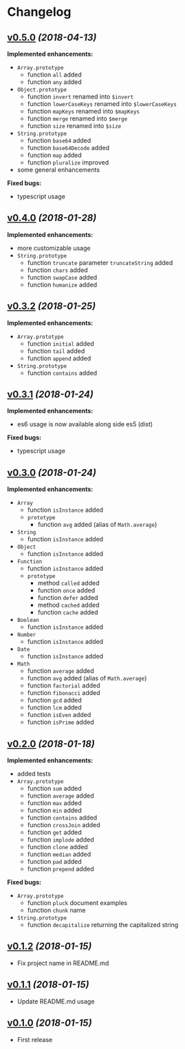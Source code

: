 # Changelog

## [v0.5.0](https://github.com/ardalanamini/prototyped.js/releases/tag/v0.5.0) *(2018-04-13)*
**Implemented enhancements:**
- `Array.prototype`
	- function `all` added
	- function `any` added
- `Object.prototype`
	- function `invert` renamed into `$invert`
	- function `lowerCaseKeys` renamed into `$lowerCaseKeys`
	- function `mapKeys` renamed into `$mapKeys`
	- function `merge` renamed into `$merge`
	- function `size` renamed into `$size`
- `String.prototype`
	- function `base64` added
	- function `base64Decode` added
	- function `map` added
	- function `pluralize` improved
- some general enhancements

**Fixed bugs:**
- typescript usage


## [v0.4.0](https://github.com/ardalanamini/prototyped.js/releases/tag/v0.4.0) *(2018-01-28)*
**Implemented enhancements:**
- more customizable usage
- `String.prototype`
	- function `truncate` parameter `truncateString` added
	- function `chars` added
	- function `swapCase` added
	- function `humanize` added


## [v0.3.2](https://github.com/ardalanamini/prototyped.js/releases/tag/v0.3.2) *(2018-01-25)*
**Implemented enhancements:**
- `Array.prototype`
	- function `initial` added
	- function `tail` added
	- function `append` added
- `String.prototype`
	- function `contains` added


## [v0.3.1](https://github.com/ardalanamini/prototyped.js/releases/tag/v0.3.1) *(2018-01-24)*
**Implemented enhancements:**
- es6 usage is now available along side es5 (dist)

**Fixed bugs:**
- typescript usage


## [v0.3.0](https://github.com/ardalanamini/prototyped.js/releases/tag/v0.3.0) *(2018-01-24)*
**Implemented enhancements:**
- `Array`
	- function `isInstance` added
	- `prototype`
		- function `avg` added (alias of `Math.average`)
- `String`
	- function `isInstance` added
- `Object`
	- function `isInstance` added
- `Function`
	- function `isInstance` added
	- `prototype`
		- method `called` added
		- function `once` added
		- function `defer` added
		- method `cached` added
		- function `cache` added
- `Boolean`
	- function `isInstance` added
- `Number`
	- function `isInstance` added
- `Date`
	- function `isInstance` added
- `Math`
	- function `average` added
	- function `avg` added (alias of `Math.average`)
	- function `factorial` added
	- function `fibonacci` added
	- function `gcd` added
	- function `lcm` added
	- function `isEven` added
	- function `isPrime` added


## [v0.2.0](https://github.com/ardalanamini/prototyped.js/releases/tag/v0.2.0) *(2018-01-18)*
**Implemented enhancements:**
- added tests
- `Array.prototype`
	- function `sum` added
	- function `average` added
	- function `max` added
	- function `min` added
	- function `contains` added
	- function `crossJoin` added
	- function `get` added
	- function `implode` added
	- function `clone` added
	- function `median` added
	- function `pad` added
	- function `prepend` added

**Fixed bugs:**
- `Array.prototype`
	- function `pluck` document examples
	- function `chunk` name
- `String.prototype`
	- function `decapitalize` returning the capitalized string


## [v0.1.2](https://github.com/ardalanamini/prototyped.js/releases/tag/v0.1.2) *(2018-01-15)*
- Fix project name in README.md


## [v0.1.1](https://github.com/ardalanamini/prototyped.js/releases/tag/v0.1.1) *(2018-01-15)*
- Update README.md usage


## [v0.1.0](https://github.com/ardalanamini/prototyped.js/releases/tag/v0.1.0) *(2018-01-15)*
- First release
